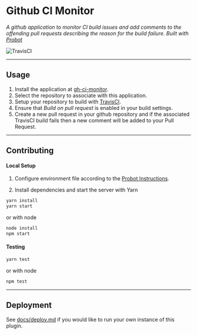 # Github CI Monitor
_A github application to monitor CI build issues and add comments to the offending pull requests describing the reason for the build failure. Built with [Probot](https://probot.github.io/)_

![TravisCI](https://travis-ci.org/pixelmixer/github-ci-monitor.svg?branch=master)

----


Usage
---
1. Install the application at [gh-ci-monitor](https://github.com/apps/gh-ci-monitor).
2. Select the repository to associate with this application.
3. Setup your repository to build with [TravisCI](https://travis-ci.org/).
4. Ensure that _Build on pull request_ is enabled in your build settings.
5. Create a new pull request in your github repository and if the associated TravisCI build fails then a new comment will be added to your Pull Request.

----

Contributing
---
#### Local Setup

1. Configure environment file according to the [Probot Instructions](https://probot.github.io/docs/development/#configuring-a-github-app).

2. Install dependencies and start the server with Yarn
```sh
yarn install
yarn start
```
or with node
```sh
node install
npm start
```

#### Testing
```sh
yarn test
```
or with node
```sh
npm test
```

----

Deployment
--

See [docs/deploy.md](docs/deploy.md) if you would like to run your own instance of this plugin.
